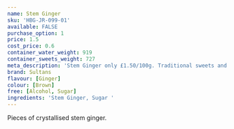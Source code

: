 ```yaml
---
name: Stem Ginger
sku: 'HBG-JR-099-01'
available: FALSE
purchase_option: 1
price: 1.5
cost_price: 0.6
container_water_weight: 919
container_sweets_weight: 727
meta_description: 'Stem Ginger only £1.50/100g. Traditional sweets and more at Humbugs Confectionery Store. Specialists in satisfying your sweet tooth!'
brand: Sultans
flavour: [Ginger]
colour: [Brown]
free: [Alcohol, Sugar]
ingredients: 'Stem Ginger, Sugar '
---
```

Pieces of crystallised stem ginger.